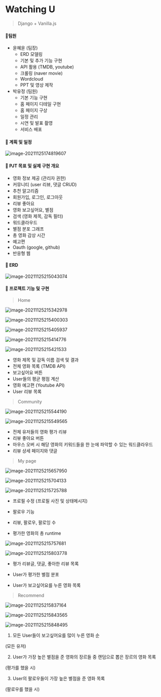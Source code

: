 # Watching U

> Django + Vanilla.js

#### :punch: ​팀원

* 윤혜윤 (팀장)
  * ERD 모델링
  * 기본 및 추가 기능 구현
  * API 활용 (TMDB, youtube)
  * 크롤링 (naver movie)
  * Wordcloud
  * PPT 및 영상 제작
* 박유정 (팀원)
  * 기본 기능 구현
  * 홈 페이지 디테일 구현
  * 홈 페이지 구상
  * 일정 관리
  * 시연 및 발표 촬영
  * 서비스 배포

#### :punch: ​계획 및 일정

![image-20211125174819607](README.assets/image-20211125174819607.png)

#### :punch: PJT 목표 및 실제 구현 개요

* 영화 정보 제공 (관리자 권한)
* 커뮤니티 (user 리뷰, 댓글 CRUD)
* 추천 알고리즘 
* 회원가입, 로그인, 로그아웃
* 리뷰 좋아요
* 영화 보고싶어요, 별점
* 검색 (영화 제목, 감독 필터)
* 워드클라우드
* 별점 분포 그래프
* 총 영화 감상 시간 
* 예고편
* Oauth (google, github)
* 반응형 웹

#### :punch: ERD

![image-20211125215043074](README.assets/image-20211125215043074.png)

#### :punch: ​프로젝트 기능 및 구현

> Home

![image-20211125215342978](README.assets/image-20211125215342978.png)



![image-20211125215400303](README.assets/image-20211125215400303.png)

![image-20211125215405937](README.assets/image-20211125215405937.png)

![image-20211125215414776](README.assets/image-20211125215414776.png)

![image-20211125215421533](README.assets/image-20211125215421533.png)

* 영화 제목 및 감독 이름 검색 및 결과
* 전체 영화 목록 (TMDB API)
* 보고싶어요 버튼
* User들의 평균 평점 계산
* 영화 예고편 (Youtube API)
* User 리뷰 목록

> Community

![image-20211125215544190](README.assets/image-20211125215544190.png)

![image-20211125215549565](README.assets/image-20211125215549565.png)

* 전체 유저들의 영화 평가 리뷰 
* 리뷰 좋아요 버튼
* 마우스 오버 시 해당 영화의 키워드들을 한 눈에 파악할 수 있는 워드클라우드
* 리뷰 상세 페이지와 댓글

> My page

![image-20211125215657950](README.assets/image-20211125215657950.png)

![image-20211125215704133](C:\Users\HOME\Desktop\관통\restart-project-code\README.assets\image-20211125215704133.png)

![image-20211125215725788](C:\Users\HOME\Desktop\관통\restart-project-code\README.assets\image-20211125215725788.png)

* 프로필 수정 (프로필 사진 및 상태메시지)

* 팔로우 기능

* 리뷰, 팔로우, 팔로잉 수

* 평가한 영화의 총 runtime

![image-20211125215757681](C:\Users\HOME\Desktop\관통\restart-project-code\README.assets\image-20211125215757681.png)

![image-20211125215803778](C:\Users\HOME\Desktop\관통\restart-project-code\README.assets\image-20211125215803778.png)

* 평가 리뷰글, 댓글, 좋아한 리뷰 목록

* User가 평가한 별점 분포

* User가 보고싶어요를 누른 영화 목록 

> Recommend

![image-20211125215837164](C:\Users\HOME\Desktop\관통\restart-project-code\README.assets\image-20211125215837164.png)

![image-20211125215843565](C:\Users\HOME\Desktop\관통\restart-project-code\README.assets\image-20211125215843565.png)

![image-20211125215848495](C:\Users\HOME\Desktop\관통\restart-project-code\README.assets\image-20211125215848495.png)

1. 모든 User들이 보고싶어요를 많이 누른 영화 순

(모든 유저)

2. User가 가장 높은 별점을 준 영화의 장르들 중 랜덤으로 뽑은 장르의 영화 목록

(평가를 했을 시)

3. User의 팔로우들이 가장 높은 별점을 준 영화 목록

(팔로우를 했을 시)
